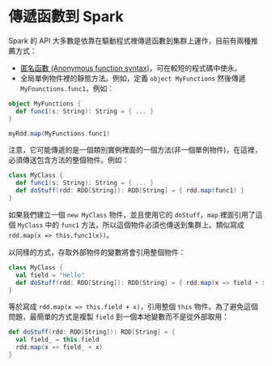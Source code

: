 # 傳遞函數到 Spark

Spark 的 API 大多數是依靠在驅動程式裡傳遞函數到集群上運作，目前有兩種推薦方式：

- [ 匿名函數  (Anonymous function syntax)](http://docs.scala-lang.org/tutorials/tour/anonymous-function-syntax.html)，可在較短的程式碼中使永。
- 全局單例物件裡的靜態方法。例如，定義 `object MyFunctions` 然後傳遞 `MyFounctions.func1`，例如：

```scala
object MyFunctions {
  def func1(s: String): String = { ... }
}

myRdd.map(MyFunctions.func1)
```

注意，它可能傳遞的是一個類別實例裡面的一個方法(非一個單例物件)，在這裡，必須傳送包含方法的整個物件。例如：

```scala
class MyClass {
  def func1(s: String): String = { ... }
  def doStuff(rdd: RDD[String]): RDD[String] = { rdd.map(func1) }
}
```

如果我們建立一個 `new MyClass` 物件，並且使用它的 `doStuff`，`map` 裡面引用了這個 `MyClass` 中的 `func1` 方法，所以這個物件必須也傳送到集群上。類似寫成 `rdd.map(x => this.func1(x))`。

以同樣的方式，存取外部物件的變數將會引用整個物件：

```scala
class MyClass {
  val field = "Hello"
  def doStuff(rdd: RDD[String]): RDD[String] = { rdd.map(x => field + x) }
}
```

等於寫成 `rdd.map(x => this.field + x)`，引用整個 `this` 物件。為了避免這個問題，最簡單的方式是複製 `field` 到一個本地變數而不是從外部取用：

```scala
def doStuff(rdd: RDD[String]): RDD[String] = {
  val field_ = this.field
  rdd.map(x => field_ + x)
}
```
